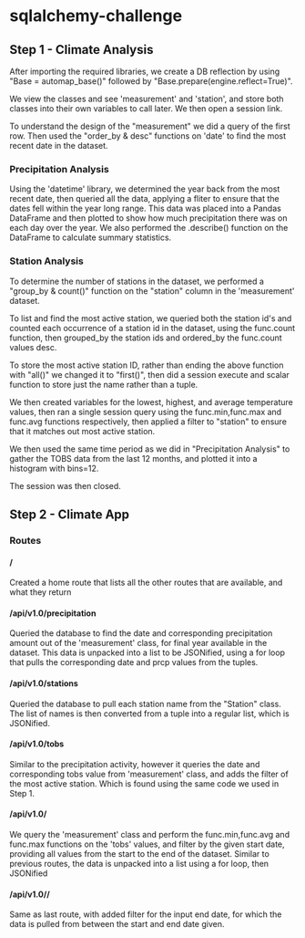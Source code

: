 # sqlalchemy-challenge

## Step 1 - Climate Analysis

After importing the required libraries, we create a DB reflection by using "Base = automap_base()" followed by "Base.prepare(engine.reflect=True)".

We view the classes and see 'measurement' and 'station', and store both classes into their own variables to call later. We then open a session link.

To understand the design of the "measurement" we did a query of the first row. Then used the "order_by & desc" functions on 'date' to find the most recent date in the dataset.

### Precipitation Analysis

Using the 'datetime' library, we determined the year back from the most recent date, then queried all the data, applying a fliter to ensure that the dates fell within the year long range. This data was placed into a Pandas DataFrame and then plotted to show how much precipitation there was on each day over the year. We also performed the .describe() function on the DataFrame to calculate summary statistics.

### Station Analysis

To determine the number of stations in the dataset, we performed a "group_by & count()" function on the "station" column in the 'measurement' dataset.

To list and find the most active station, we queried both the station id's and counted each occurrence of a station id in the dataset, using the func.count function, then grouped_by the station ids and ordered_by the func.count values desc.

To store the most active station ID, rather than ending the above function with "all()" we changed it to "first()", then did a session execute and scalar function to store just the name rather than a tuple.

We then created variables for the lowest, highest, and average temperature values, then ran a single session query using the func.min,func.max and func.avg functions respectively, then applied a filter to "station" to ensure that it matches out most active station.

We then used the same time period as we did in "Precipitation Analysis" to gather the TOBS data from the last 12 months, and plotted it into a histogram with bins=12.

The session was then closed.

## Step 2 - Climate App

### Routes
#### /
Created a home route that lists all the other routes that are available, and what they return

#### /api/v1.0/precipitation
Queried the database to find the date and corresponding precipitation amount out of the 'measurement' class, for final year available in the dataset. This data is unpacked into a list to be JSONified, using a for loop that pulls the corresponding date and prcp values from the tuples.

#### /api/v1.0/stations
Queried the database to pull each station name from the "Station" class. The list of names is then converted from a tuple into a regular list, which is JSONified.

#### /api/v1.0/tobs
Similar to the precipitation activity, however it queries the date and corresponding tobs value from 'measurement' class, and adds the filter of the most active station. Which is found using the same code we used in Step 1.

#### /api/v1.0/<start>
We query the 'measurement' class and perform the func.min,func.avg and func.max functions on the 'tobs' values, and filter by the given start date, providing all values from the start to the end of the dataset. Similar to previous routes, the data is unpacked into a list using a for loop, then JSONified

#### /api/v1.0/<start>/<end>
Same as last route, with added filter for the input end date, for which the data is pulled from between the start and end date given.